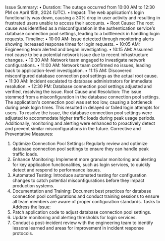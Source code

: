 Issue Summary:
•	Duration: The outage occurred from 10:00 AM to 12:30 PM on April 15th, 2024 (UTC).
•	Impact: The web application's login functionality was down, causing a 30% drop in user activity and resulting in frustrated users unable to access their accounts.
•	Root Cause: The root cause was identified as a misconfiguration in the authentication service's database connection pool settings, leading to a bottleneck in handling login requests.
Timeline:
•	10:00 AM: Issue detected through monitoring alerts showing increased response times for login requests.
•	10:05 AM: Engineering team alerted and began investigating.
•	10:15 AM: Assumed root cause to be a potential network issue due to recent infrastructure changes.
•	10:30 AM: Network team engaged to investigate network configurations.
•	11:00 AM: Network team confirmed no issues, leading back to application-level investigation.
•	11:15 AM: Discovered misconfigured database connection pool settings as the actual root cause.
•	11:30 AM: Incident escalated to database administrators for immediate resolution.
•	12:30 PM: Database connection pool settings adjusted and verified, resolving the issue.
Root Cause and Resolution:
The issue stemmed from a misconfiguration in the database connection pool settings. The application's connection pool was set too low, causing a bottleneck during peak login times. This resulted in delayed or failed login attempts for users.
To resolve the issue, the database connection pool settings were adjusted to accommodate higher traffic loads during peak usage periods. Additionally, monitoring and alerting were enhanced to proactively detect and prevent similar misconfigurations in the future.
Corrective and Preventative Measures:
1.	Optimize Connection Pool Settings: Regularly review and optimize database connection pool settings to ensure they can handle peak traffic loads.
2.	Enhance Monitoring: Implement more granular monitoring and alerting for key application functionalities, such as login services, to quickly detect and respond to performance issues.
3.	Automated Testing: Introduce automated testing for configuration changes to catch potential misconfigurations before they impact production systems.
4.	Documentation and Training: Document best practices for database connection pool configurations and conduct training sessions to ensure all team members are aware of proper configuration standards.
Tasks to Address the Issue:
1.	Patch application code to adjust database connection pool settings.
2.	Update monitoring and alerting thresholds for login services.
3.	Conduct a post-incident review with the engineering team to identify lessons learned and areas for improvement in incident response protocols.


